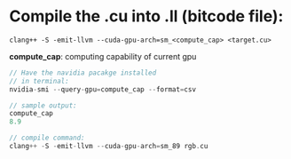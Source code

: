 # Compile the .cu into .ll (bitcode file):
```
clang++ -S -emit-llvm --cuda-gpu-arch=sm_<compute_cap> <target.cu>
```
__compute_cap__: computing capability of current gpu
```cpp
// Have the navidia pacakge installed
// in terminal:
nvidia-smi --query-gpu=compute_cap --format=csv

// sample output:
compute_cap
8.9

// compile command:
clang++ -S -emit-llvm --cuda-gpu-arch=sm_89 rgb.cu
```
